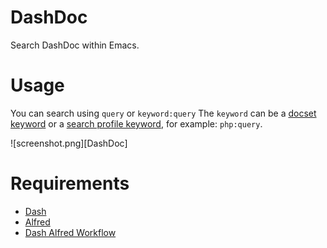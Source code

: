 # DashDoc

Search DashDoc within Emacs.

# Usage

You can search using `query` or `keyword:query` The `keyword` can be a [docset keyword](https://kapeli.com/dash_guide#docsetKeywords) or a [search profile keyword](https://kapeli.com/dash_guide#searchProfiles), for example: `php:query`.

![screenshot.png][DashDoc]


# Requirements

- [Dash](https://kapeli.com/dash)
- [Alfred](https://www.alfredapp.com/)
- [Dash Alfred Workflow](https://github.com/Kapeli/Dash-Alfred-Workflow)
